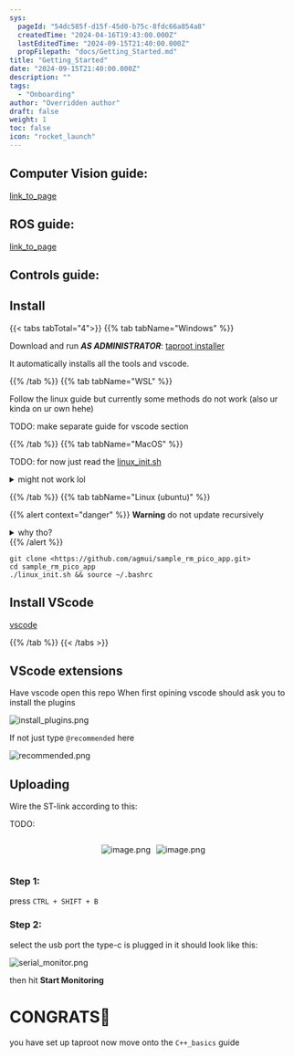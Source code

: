 ```yaml
---
sys:
  pageId: "54dc585f-d15f-45d0-b75c-8fdc66a854a8"
  createdTime: "2024-04-16T19:43:00.000Z"
  lastEditedTime: "2024-09-15T21:40:00.000Z"
  propFilepath: "docs/Getting_Started.md"
title: "Getting_Started"
date: "2024-09-15T21:40:00.000Z"
description: ""
tags:
  - "Onboarding"
author: "Overridden author"
draft: false
weight: 1
toc: false
icon: "rocket_launch"
---
```


## Computer Vision guide:

[link_to_page](86d45bc0-388b-4d26-8848-44f255f73d0e)

## ROS guide:

[link_to_page](3c76c1de-ec8f-46d6-8b0a-294005edc2d5)

## Controls guide:

## Install

{{< tabs tabTotal="4">}}
{{% tab tabName="Windows" %}}

Download and run _**AS ADMINISTRATOR**_: [taproot installer](https://github.com/Thornbots/TeachingFreshies/releases/tag/1.0)

It automatically installs all the tools and vscode.

{{% /tab %}}
{{% tab tabName="WSL" %}}

Follow the linux guide but currently some methods do not work (also ur kinda on ur own hehe)

TODO: make separate guide for vscode section

{{% /tab %}}
{{% tab tabName="MacOS" %}}

TODO: for now just read the [linux_init.sh](https://github.com/agmui/sample_rm_pico_app/blob/main/linux_init.sh)

<details>
<summary>might not work lol</summary>

`brew install libusb pkg-config`

Next install: [vscode](https://code.visualstudio.com/Download)

</details>

{{% /tab %}}
{{% tab tabName="Linux (ubuntu)" %}}

{{% alert context="danger" %}}
**Warning** do not update recursively
<details>
<summary>why tho?</summary>
There are some submodules that may go on for a while (like tinyusb) and I highly
recommend you don't need to get them.
If you want to see what submodules I update just look in `linux_init.sh`
</details>
{{% /alert %}}

```shell
git clone <https://github.com/agmui/sample_rm_pico_app.git>
cd sample_rm_pico_app
./linux_init.sh && source ~/.bashrc
```

## Install VScode

[vscode](https://code.visualstudio.com/Download)

{{% /tab %}}
{{< /tabs >}}

## VScode extensions

Have vscode open this repo
When first opining vscode should ask you to install the plugins

![install_plugins.png](https://prod-files-secure.s3.us-west-2.amazonaws.com/d518164a-d88e-44d1-a4ee-3adb3bd8bce0/89bd30f0-1825-4e77-867b-0a41ce370880/install_plugins.png?X-Amz-Algorithm=AWS4-HMAC-SHA256&X-Amz-Content-Sha256=UNSIGNED-PAYLOAD&X-Amz-Credential=ASIAZI2LB466342ZTF7B%2F20250305%2Fus-west-2%2Fs3%2Faws4_request&X-Amz-Date=20250305T100841Z&X-Amz-Expires=3600&X-Amz-Security-Token=IQoJb3JpZ2luX2VjEMr%2F%2F%2F%2F%2F%2F%2F%2F%2F%2FwEaCXVzLXdlc3QtMiJHMEUCIQDQUyY7uJP75HAb%2FT3AiPXGuFiIv0ZS%2FI%2Bxp5FawdKbPwIgZftsC6Zr3qD00tAq0VeREn2kTBgznVTJkOMnVpPQwpEq%2FwMIEhAAGgw2Mzc0MjMxODM4MDUiDA3UHP2IG8qbuDrJuCrcAyDbpA5IyMo%2FR12PhmtpU98Ro38g9NRzBH5W6w7bZHJzd1bjoWlwzMWHtkS7JU2sSmQix8rQYNcTi2Uwe4rVegQaUE7LlfgDbhKKgrIMuIZ86wnGRVpAL64Qzp6%2BKlSPSKPuWE7uQX3gFQ8lLv2qw4DWYSCpqWVYaJWVtz1JJ11zidzOAyEAgLfTAzAnwSUT%2FiPw%2FUFMQ%2BKOlb9GcutAmwV0fra%2FUCZTESi6j%2F8a%2BBfAzNYMx5MXp9xkuOZ1ImYYBXz1j0JrtwQzEI5%2FcqFBuYSNZZUT1lczgdVizQWtvx2IVKtgmP5O6Z7KBVUnhxfJ1Q%2F4nLgdsoa6iAen8ABkoV79uPfBfOjXSu7WH6nrbII606p8Lgv5fipRJLnWJRjOci6rULecLwFaNNr8%2FIKqzjfSDmyvQWEh1EumtzmQd8s4qFLGgP9s5vHGQWstOlj2GrqT%2FEVkDQpkI33bI6f%2FM4YSLQUHpzViE2TpWP9299pWU1TxNLczHZLVv%2B07wbGHeRQOjq4dql0ifRP8kYw453O3KmPHw7GDqR6pyQm8GKSXAsA3MQJdRyxeceI6PUishrupymkTuLqPn78H7LMCrpbese2dnhTeE5juaF8i8Y4AyUiOjmDHlIvVcr4RMO2uoL4GOqUBNh27lEv9yUHtIfIVlbvB7%2F32U5iPo4eX4UYToSviFBRTiLWqCoFiwC9%2BBh%2FTNiUOSwm%2FDhXliuFR3p5xGEqzKYBRyVOwZVo362%2F7yPP38H57xFGMHVWVobVyC6V%2FCB3hWq%2B1Fd4OpaAI3HCAGujwzaq9ntojuKJ9V3HJB8Q3wNiIQFjzW%2BtWnxg5MoGMnfWYZJGZyvQM09XF%2FQ2UGJBTUVf8dkc4&X-Amz-Signature=eb03cab6b1e59604a102bbb43fdb5f7f073015333b2dedc6489b12eb23689c4d&X-Amz-SignedHeaders=host&x-id=GetObject)

If not just type `@recommended` here  

![recommended.png](https://prod-files-secure.s3.us-west-2.amazonaws.com/d518164a-d88e-44d1-a4ee-3adb3bd8bce0/61e661e9-5d85-4dfc-be0d-8d2097a5e793/recommended.png?X-Amz-Algorithm=AWS4-HMAC-SHA256&X-Amz-Content-Sha256=UNSIGNED-PAYLOAD&X-Amz-Credential=ASIAZI2LB466342ZTF7B%2F20250305%2Fus-west-2%2Fs3%2Faws4_request&X-Amz-Date=20250305T100841Z&X-Amz-Expires=3600&X-Amz-Security-Token=IQoJb3JpZ2luX2VjEMr%2F%2F%2F%2F%2F%2F%2F%2F%2F%2FwEaCXVzLXdlc3QtMiJHMEUCIQDQUyY7uJP75HAb%2FT3AiPXGuFiIv0ZS%2FI%2Bxp5FawdKbPwIgZftsC6Zr3qD00tAq0VeREn2kTBgznVTJkOMnVpPQwpEq%2FwMIEhAAGgw2Mzc0MjMxODM4MDUiDA3UHP2IG8qbuDrJuCrcAyDbpA5IyMo%2FR12PhmtpU98Ro38g9NRzBH5W6w7bZHJzd1bjoWlwzMWHtkS7JU2sSmQix8rQYNcTi2Uwe4rVegQaUE7LlfgDbhKKgrIMuIZ86wnGRVpAL64Qzp6%2BKlSPSKPuWE7uQX3gFQ8lLv2qw4DWYSCpqWVYaJWVtz1JJ11zidzOAyEAgLfTAzAnwSUT%2FiPw%2FUFMQ%2BKOlb9GcutAmwV0fra%2FUCZTESi6j%2F8a%2BBfAzNYMx5MXp9xkuOZ1ImYYBXz1j0JrtwQzEI5%2FcqFBuYSNZZUT1lczgdVizQWtvx2IVKtgmP5O6Z7KBVUnhxfJ1Q%2F4nLgdsoa6iAen8ABkoV79uPfBfOjXSu7WH6nrbII606p8Lgv5fipRJLnWJRjOci6rULecLwFaNNr8%2FIKqzjfSDmyvQWEh1EumtzmQd8s4qFLGgP9s5vHGQWstOlj2GrqT%2FEVkDQpkI33bI6f%2FM4YSLQUHpzViE2TpWP9299pWU1TxNLczHZLVv%2B07wbGHeRQOjq4dql0ifRP8kYw453O3KmPHw7GDqR6pyQm8GKSXAsA3MQJdRyxeceI6PUishrupymkTuLqPn78H7LMCrpbese2dnhTeE5juaF8i8Y4AyUiOjmDHlIvVcr4RMO2uoL4GOqUBNh27lEv9yUHtIfIVlbvB7%2F32U5iPo4eX4UYToSviFBRTiLWqCoFiwC9%2BBh%2FTNiUOSwm%2FDhXliuFR3p5xGEqzKYBRyVOwZVo362%2F7yPP38H57xFGMHVWVobVyC6V%2FCB3hWq%2B1Fd4OpaAI3HCAGujwzaq9ntojuKJ9V3HJB8Q3wNiIQFjzW%2BtWnxg5MoGMnfWYZJGZyvQM09XF%2FQ2UGJBTUVf8dkc4&X-Amz-Signature=90deb0efa05a84d36d67ca29820887caf935d5ee8a0bd26745f317b09eb91026&X-Amz-SignedHeaders=host&x-id=GetObject)

## Uploading

Wire the ST-link according to this:

TODO:

<div style="display: flex;flex-direction: row; column-gap:10px; max-width: 630px;justify-content: center;">
<div>

![image.png](https://prod-files-secure.s3.us-west-2.amazonaws.com/d518164a-d88e-44d1-a4ee-3adb3bd8bce0/210ecb78-1116-4d7b-b9b7-2292f66fa2c2/image.png?X-Amz-Algorithm=AWS4-HMAC-SHA256&X-Amz-Content-Sha256=UNSIGNED-PAYLOAD&X-Amz-Credential=ASIAZI2LB466WIAGT6T5%2F20250305%2Fus-west-2%2Fs3%2Faws4_request&X-Amz-Date=20250305T100845Z&X-Amz-Expires=3600&X-Amz-Security-Token=IQoJb3JpZ2luX2VjEMr%2F%2F%2F%2F%2F%2F%2F%2F%2F%2FwEaCXVzLXdlc3QtMiJHMEUCIAEBy1851iumSQ7PER9vczP4p1P2y%2BYRl5PPlfv9S%2F7HAiEAmxE3NIL%2F0iSKJ5H2ReenXdu%2BzPIm909WaBCnHswefwkq%2FwMIEhAAGgw2Mzc0MjMxODM4MDUiDFM%2FQZt8imgbkluXMyrcA35KlRAvJLpf3iY5MS9cfCiY84wWfFq3bEv1Pu7UcuBGGQvf94TCOCrgg70IpIHpWkeW8Z5y6GEq3MK03sncijxUHZ6m%2FwoDEHZ5HezBRqbWGnfNhbuiObot2Lwoqs%2FzyfOlJXpU2cPLDVGspgIfQ%2Fv4lMGJvXurd5WRar5L5x%2Fnmh9ZxKdIsNN373pV6fRtKLkeQzbJR%2FcoGQx8qzF7u7KPx%2BuO8QXQNnsIqpqw548yq6N26Nlnr6QKSzC6eH2omTjAAhmk4iEtddvwslZ%2FuBtId7uK9WHpUQt%2B%2Ft7lwVL1TVJ4xZXMdBf4BwkK2r7kXxNsVVPn6b2sBJOeiTUMY5HWy0ue5gUpe%2BFjg7tozaXR2ok3UPijcv4F%2Fu%2Bvb%2BdjEhdlf%2FlQgAji0sfUHSFHjGXWLQhkQDWJrd7HQr%2FuLNO1OHnMXTbu0toeGmRwSMxV37wA0ibfmSzmaksDRcTaAEpOx4ggXgJwkJ4HFDd1kv6uxkxgG8qszP3nHGZ5IMMpJPU6UhDVUf6hBgrg62QhlGz53Ggq%2B8d7ngZGyLv%2BGjG%2B8kgQ5mIpf5DRwYpMIQBYzfuOuhqjgTxX47H6tz5yrVuHIZdzW2rRKOLIe9bUhBXaJO2Df8XmArY1HZ7lMJyvoL4GOqUBeDLO2b2bg1e5h3Ddi3CunTuBu8FaO0kyO6QdPsfoTG%2FaDw4eMpaacqoLoyEQurJooHtJjqXcPCunqPWfCV2kd1JyBGn3Ao%2FX1tQJ2UgNDJodZ6DDVBXRbS6OZdeQUh2lo0G8qi%2BbS%2FgZ3y2%2B1klHjjxRcyvmjquuJI6IK4JjBjtdTH9FPzRQcWvoC5iXny3sLWcCz3g31nAzIJW5ffyZc5MxXWiI&X-Amz-Signature=f479007340d5a3370887d47b8d0581bbb602d19f1c2aa44b138a14d1d5fa11f7&X-Amz-SignedHeaders=host&x-id=GetObject)

</div>
<div>

![image.png](https://prod-files-secure.s3.us-west-2.amazonaws.com/d518164a-d88e-44d1-a4ee-3adb3bd8bce0/33a0fd0f-8ca6-4a86-8e09-26e95ded1fff/image.png?X-Amz-Algorithm=AWS4-HMAC-SHA256&X-Amz-Content-Sha256=UNSIGNED-PAYLOAD&X-Amz-Credential=ASIAZI2LB466QRSOYWJ5%2F20250305%2Fus-west-2%2Fs3%2Faws4_request&X-Amz-Date=20250305T100846Z&X-Amz-Expires=3600&X-Amz-Security-Token=IQoJb3JpZ2luX2VjEMr%2F%2F%2F%2F%2F%2F%2F%2F%2F%2FwEaCXVzLXdlc3QtMiJIMEYCIQDvp6q%2Bl6wdO%2FKBrIwbpC5a8gdpizLGPmSzCHIs3rNyEgIhAKSLNOtStq2EBXfZG0%2B8YknAId0DSYhYuC17pABwup0nKv8DCBIQABoMNjM3NDIzMTgzODA1IgwHCFw7QbbT9PqfT%2BUq3AO3qQV8zSrFPYsU%2Bx%2BLHWSL4Fy85LWgmUAh%2B6JWTimlChP9v%2BJMaumNt2g8cJWl9fKP9qxBWb%2BvWUf0APFnwBASxGqJU%2BctrtH97cuR5P1uMQbq1rRQ6AOj8nNj6ppdf%2FugJQpGEvdob3vi%2B4S%2FAZhFk4xycnt9K901aD4bu0o2oWQoQMp2oyeFhWWW609YbpVLZxkaVH%2B6EdFykZHIZj94841iaRs4ZNLyIS%2B%2F4kUGMbMeiDkRlGzvnt4TQZCLG0NIl1zLLojuBCAHd0mxJRbqf4jIjOntDat5GUfK%2B6SBnC2AWyStAwSD%2FkIZA%2FV%2FZscoC%2FHpzLku5zdsfgLV4ViAbQW49APovaA4UvAh2%2BSbK5CIPEk%2F90iBANwIKgIrKx6%2BODnxEBcvIXLu7ChetpaGZcp627KgALxhseqw2vGgfDzsAG90Fkb3lLX6xB%2FiDKVM3EDfgQdc3gEOvgd4eGl5lnsaH72zzwOXHlPxT90U70VTjNcL4CoqX9GjbCEihqKjcyR5iO6ZSuG2VoLjm6csSHniDzTs6%2BxiBUtdgzK0w3bXRp8qRFsl08j8ApuT96luU5aEayoWDsVKfOljmfOmGe1QsXyAFZQQmvxXC6VBIi%2BuxswjsU4oEB07BDDjrqC%2BBjqkAWhV1aw6%2B7GNd9A4xMmZQgeRXdBm52AlY53UYZZeT2N91gZ8GkgYpxmyiMd5%2Bo3uddyayGW2tnyOk85r7PH0mOivNIoEYTo7nup1o39f0%2FhKbdkNjtBoRovX7b6CvFyFczzuJ%2FyBAZXq6au8yHq79p6u6ODCSU%2Fl2X6b%2F2ZYhG4yTDnLQ5X%2B8yjNifT%2FRvobEfR4MKv90W%2BNFIyRWAXV%2BtVUDp5f&X-Amz-Signature=1d1c515817bd1d6be26348d09aabf51cdea998d8fd5a5947738eaed2a00f91a8&X-Amz-SignedHeaders=host&x-id=GetObject)

</div>
</div>

### Step 1:

press `CTRL + SHIFT + B`

### Step 2:

select the usb port the type-c is plugged in it should look like this:

![serial_monitor.png](https://prod-files-secure.s3.us-west-2.amazonaws.com/d518164a-d88e-44d1-a4ee-3adb3bd8bce0/f03f4774-05d4-4393-b6a0-d5efb6d315ab/serial_monitor.png?X-Amz-Algorithm=AWS4-HMAC-SHA256&X-Amz-Content-Sha256=UNSIGNED-PAYLOAD&X-Amz-Credential=ASIAZI2LB466342ZTF7B%2F20250305%2Fus-west-2%2Fs3%2Faws4_request&X-Amz-Date=20250305T100841Z&X-Amz-Expires=3600&X-Amz-Security-Token=IQoJb3JpZ2luX2VjEMr%2F%2F%2F%2F%2F%2F%2F%2F%2F%2FwEaCXVzLXdlc3QtMiJHMEUCIQDQUyY7uJP75HAb%2FT3AiPXGuFiIv0ZS%2FI%2Bxp5FawdKbPwIgZftsC6Zr3qD00tAq0VeREn2kTBgznVTJkOMnVpPQwpEq%2FwMIEhAAGgw2Mzc0MjMxODM4MDUiDA3UHP2IG8qbuDrJuCrcAyDbpA5IyMo%2FR12PhmtpU98Ro38g9NRzBH5W6w7bZHJzd1bjoWlwzMWHtkS7JU2sSmQix8rQYNcTi2Uwe4rVegQaUE7LlfgDbhKKgrIMuIZ86wnGRVpAL64Qzp6%2BKlSPSKPuWE7uQX3gFQ8lLv2qw4DWYSCpqWVYaJWVtz1JJ11zidzOAyEAgLfTAzAnwSUT%2FiPw%2FUFMQ%2BKOlb9GcutAmwV0fra%2FUCZTESi6j%2F8a%2BBfAzNYMx5MXp9xkuOZ1ImYYBXz1j0JrtwQzEI5%2FcqFBuYSNZZUT1lczgdVizQWtvx2IVKtgmP5O6Z7KBVUnhxfJ1Q%2F4nLgdsoa6iAen8ABkoV79uPfBfOjXSu7WH6nrbII606p8Lgv5fipRJLnWJRjOci6rULecLwFaNNr8%2FIKqzjfSDmyvQWEh1EumtzmQd8s4qFLGgP9s5vHGQWstOlj2GrqT%2FEVkDQpkI33bI6f%2FM4YSLQUHpzViE2TpWP9299pWU1TxNLczHZLVv%2B07wbGHeRQOjq4dql0ifRP8kYw453O3KmPHw7GDqR6pyQm8GKSXAsA3MQJdRyxeceI6PUishrupymkTuLqPn78H7LMCrpbese2dnhTeE5juaF8i8Y4AyUiOjmDHlIvVcr4RMO2uoL4GOqUBNh27lEv9yUHtIfIVlbvB7%2F32U5iPo4eX4UYToSviFBRTiLWqCoFiwC9%2BBh%2FTNiUOSwm%2FDhXliuFR3p5xGEqzKYBRyVOwZVo362%2F7yPP38H57xFGMHVWVobVyC6V%2FCB3hWq%2B1Fd4OpaAI3HCAGujwzaq9ntojuKJ9V3HJB8Q3wNiIQFjzW%2BtWnxg5MoGMnfWYZJGZyvQM09XF%2FQ2UGJBTUVf8dkc4&X-Amz-Signature=84356ffe5196b7cbbd87553b4caba20ec213fd97ea9ecb4c67978330524120a1&X-Amz-SignedHeaders=host&x-id=GetObject)

then hit **Start Monitoring**

# CONGRATS🎉

you have set up taproot now move onto the `C++_basics` guide
